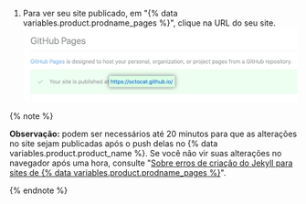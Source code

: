 1. Para ver seu site publicado, em "{% data variables.product.prodname_pages %}", clique na URL do seu site. ![URL do seu site publicado](/assets/images/help/pages/click-pages-url-to-preview.png)

  {% note %}

  **Observação:** podem ser necessários até 20 minutos para que as alterações no site sejam publicadas após o push delas no {% data variables.product.product_name %}. Se você não vir suas alterações no navegador após uma hora, consulte "[Sobre erros de criação do Jekyll para sites de {% data variables.product.prodname_pages %}](/articles/about-jekyll-build-errors-for-github-pages-sites)".

  {% endnote %}
